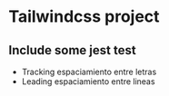 # Tailwindcss project
## Include some jest test
- Tracking espaciamiento entre letras
- Leading espaciamiento entre lineas